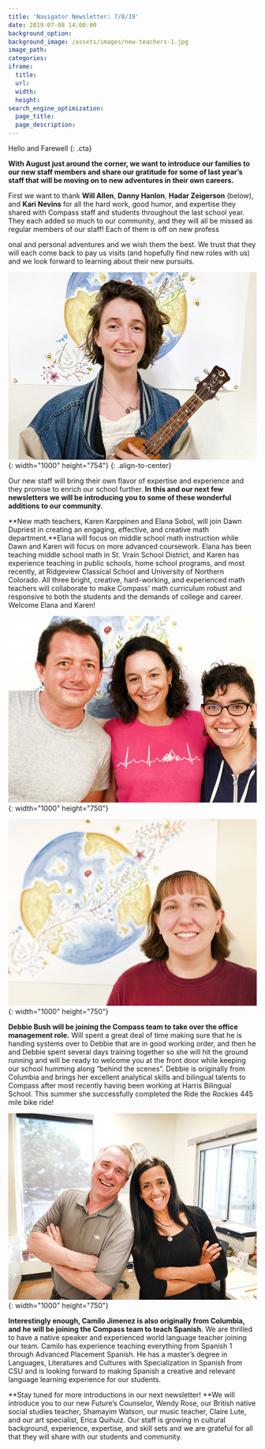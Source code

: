 ```yaml
---
title: 'Navigator Newsletter: 7/8/19'
date: 2019-07-08 14:00:00
background_option:
background_image: /assets/images/new-teachers-1.jpg
image_path:
categories:
iframe:
  title:
  url:
  width:
  height:
search_engine_optimization:
  page_title:
  page_description:
---
```


Hello and Farewell
{: .cta}

**With August just around the corner, we want to introduce our families to our new staff members and share our gratitude for some of last year’s staff that will be moving on to new adventures in their own careers.&nbsp;**

First we want to thank&nbsp;**Will Allen**,&nbsp;**Danny Hanlon**,&nbsp;**Hadar Zeigerson** (below), and&nbsp;**Kari Nevins**&nbsp;for all the hard work, good humor, and expertise they shared with Compass staff and students throughout the last school year. They each added so much to our community, and they will all be missed as regular members of our staff\! Each of them is off on new profess

onal and personal adventures and we wish them the best. We trust that they will each come back to pay us visits (and hopefully find new roles with us) and we look forward to learning about their new pursuits.

![](/assets/images/bon-voyage-hadar.jpg){: width="1000" height="754"}
{: .align-to-center}

Our new staff will bring their own flavor of expertise and experience and they promise to enrich our school further.**&nbsp;In this and our next few newsletters we will be introducing you to some of these wonderful additions to our community.**

**New math teachers, Karen Karppinen and Elana Sobol, will join Dawn Dupriest in creating an engaging, effective, and creative math department.**Elana will focus on middle school math instruction while Dawn and Karen will focus on more advanced coursework. Elana has been teaching middle school math in St. Vrain School District, and Karen has experience teaching in public schools, home school programs, and most recently, at Ridgeview Classical School and University of Northern Colorado. All three bright, creative, hard-working, and experienced math teachers will collaborate to make Compass’ math curriculum robust and responsive to both the students and the demands of college and career. Welcome Elana and Karen\!

![](/assets/images/new-teachers-01-1000.jpg){: width="1000" height="750"}

![](/assets/images/welcom-karen-1.jpg){: width="1000" height="750"}

**Debbie Bush will be joining the Compass team to take over the office management role.**&nbsp;Will spent a great deal of time making sure that he is handing systems over to Debbie that are in good working order, and then he and Debbie spent several days training together so she will hit the ground running and will be ready to welcome you at the front door while keeping our school humming along “behind the scenes”. Debbie is originally from Columbia and brings her excellent analytical skills and bilingual talents to Compass after most recently having been working at Harris Bilingual School. This summer she successfully completed the Ride the Rockies 445 mile bike ride\!

![](/assets/images/new-face-of-office-management.jpg){: width="1000" height="750"}

**Interestingly enough, Camilo Jimenez is also originally from Columbia, and he will be joining the Compass team to teach Spanish.**&nbsp;We are thrilled to have a native speaker and experienced world language teacher joining our team. Camilo has experience teaching everything from Spanish 1 through Advanced Placement Spanish. He has a master’s degree in Languages, Literatures and Cultures with Specialization in Spanish from CSU and is looking forward to making Spanish a creative and relevant language learning experience for our students.

**Stay tuned for more introductions in our next newsletter\!&nbsp;**We will introduce you to our new Future’s Counselor, Wendy Rose, our British native social studies teacher, Shamayim Watson, our music teacher, Claire Lute, and our art specialist, Erica Quihuiz. Our staff is growing in cultural background, experience, expertise, and skill sets and we are grateful for all that they will share with our students and community.